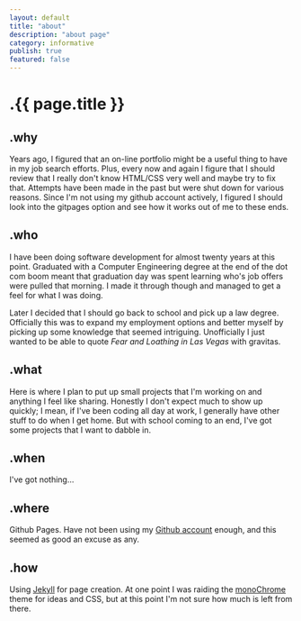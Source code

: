 ```yaml
---
layout: default
title: "about"
description: "about page"  
category: informative
publish: true
featured: false
---
```


# .{{ page.title }}
## .why  
Years ago, I figured that an on-line portfolio might be a useful
thing to have in my job search efforts.   Plus, every now and again 
I figure that I should review that I really don't know HTML/CSS very
well and maybe try to fix that.  Attempts have been made in the past
but were shut down for various reasons.  Since I'm not using my github
account actively, I figured I should look into the gitpages option
and see how it works out of me to these ends.

## .who  
I have been doing software development for almost twenty years at this
point.  Graduated with a Computer Engineering degree at the end of the
dot com boom meant that graduation day was spent learning who's job 
offers were pulled that morning.  I made it through though and managed
to get a feel for what I was doing.

Later I decided that I should go back to school and pick up a law degree.
Officially this was to expand my employment options and better myself by
picking up some knowledge that seemed intriguing.  Unofficially I just 
wanted to be able to quote *Fear and Loathing in Las Vegas* with
gravitas.

## .what  
Here is where I plan to put up small projects that I'm working on and 
anything I feel like sharing.  Honestly I don't expect much to show up
quickly; I mean, if I've been coding all day at work, I generally have
other stuff to do when I get home.  But with school coming to an end, 
I've got some projects that I want to dabble in.

## .when  
I've got nothing...

## .where  
Github Pages.   Have not been using my [Github account](https://github.com/nifisher)
enough, and this seemed as good an excuse as any.

## .how  
Using [Jekyll](http://jekyllrb.com/) for page creation.  At one point I
was raiding the [monoChrome](https://github.com/dyutibarma/monochrome) 
theme for ideas and CSS, but at this point I'm not sure how much is left
from there.